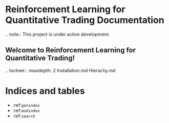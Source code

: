Reinforcement Learning for Quantitative Trading Documentation
===================================

.. note::
   This project is under active development.

Welcome to Reinforcement Learning for Quantitative Trading!
--------

.. toctree::
    :maxdepth: 2
    Installation.md
    Hierachy.md



Indices and tables
==================

* :ref:`genindex`
* :ref:`modindex`
* :ref:`search`

